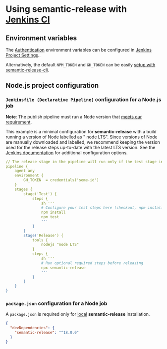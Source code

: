 # Using semantic-release with [Jenkins CI](https://www.jenkins.io/doc/book/pipeline/)

## Environment variables

The [Authentication](../../usage/ci-configuration.md#authentication) environment variables can be configured
in [Jenkins Project Settings](https://www.jenkins.io/doc/pipeline/tour/environment/)..

Alternatively, the default `NPM_TOKEN` and `GH_TOKEN` can be
easily [setup with semantic-release-cli](../../usage/getting-started.md#getting-started).

## Node.js project configuration

### `Jenkinsfile (Declarative Pipeline)` configuration for a Node.js job

**Note**: The publish pipeline must run a Node version that [meets our requirement](../../support/node-version.md).

This example is a minimal configuration for **semantic-release** with a build running a version of Node labelled as "
node LTS".
Since versions of Node are manually downloaded and labelled, we recommend keeping the version used for the release steps
up-to-date with the latest LTS version.
See the [Jenkins documentation](https://www.jenkins.io/doc/) for additional configuration options.

```yaml
// The release stage in the pipeline will run only if the test stage in the pipeline is successful
pipeline {
    agent any
    environment {
        GH_TOKEN  = credentials('some-id')
    }
    stages {
        stage('Test') {
            steps {
                sh '''
                # Configure your test steps here (checkout, npm install, tests etc)
                npm install
                npm test
                '''
            }
        }
        stage('Release') {
            tools {
                nodejs "node LTS"
            }
            steps {
                sh '''
                # Run optional required steps before releasing
                npx semantic-release
                '''
            }
        }
    }
}
```

### `package.json` configuration for a Node job

A `package.json` is required only for [local](../../usage/installation.md#local-installation) **semantic-release**
installation.

```json
{
  "devDependencies": {
    "semantic-release": "^18.0.0"
  }
}
```
